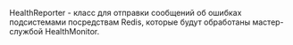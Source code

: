 HealthReporter - класс для отправки сообщений об ошибках подсистемами посредствам Redis, которые будут обработаны мастер-службой HealthMonitor.
